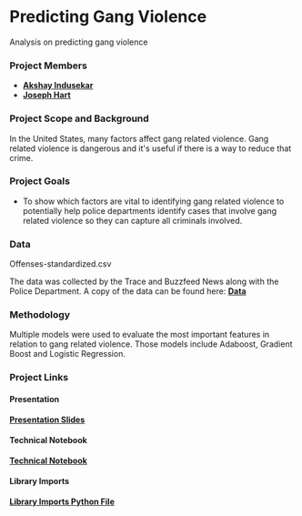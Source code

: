# Predicting Gang Violence

Analysis on predicting gang violence

### Project Members
   - <b>[Akshay Indusekar](https://github.com/aindusekar)</b>
   - <b>[Joseph Hart](https://github.com/joseh4)</b>
   
### Project Scope and Background
In the United States, many factors affect gang related violence. Gang related violence is dangerous and it's useful if there is a way
to reduce that crime. 

### Project Goals
 - To show which factors are vital to identifying gang related violence to potentially help police departments identify cases that
 involve gang related violence so they can capture all criminals involved. 


### Data
Offenses-standardized.csv 

The data was collected by the Trace and Buzzfeed News along with the Police Department.
A copy of the data can be found here: <b>[Data](https://github.com/the-trace-and-buzzfeed-news/local-police-data-analysis/tree/master/inputs)</b>

### Methodology

Multiple models were used to evaluate the most important features in relation to gang related violence. 
Those models include Adaboost, Gradient Boost and Logistic Regression.


### Project Links

#### Presentation
<b>[Presentation Slides](https://github.com/joseh4/predicting_gang_violence/blob/master/Classifying%20Gang%20Violence%20in%20America.pdf)</b>

#### Technical Notebook
<b>[Technical Notebook](https://github.com/joseh4/predicting_gang_violence/blob/master/working_notebook.ipynb)</b>

#### Library Imports
<b>[Library Imports Python File](url.py)</b>
